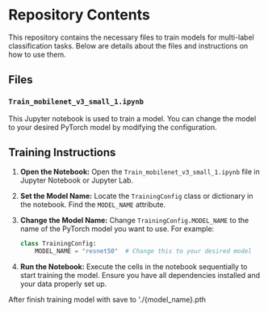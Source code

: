 # Repository Contents

This repository contains the necessary files to train models for multi-label classification tasks. Below are details about the files and instructions on how to use them.

## Files

### `Train_mobilenet_v3_small_1.ipynb`
This Jupyter notebook is used to train a model. You can change the model to your desired PyTorch model by modifying the configuration.

## Training Instructions

1. **Open the Notebook:**
   Open the `Train_mobilenet_v3_small_1.ipynb` file in Jupyter Notebook or Jupyter Lab.

2. **Set the Model Name:**
   Locate the `TrainingConfig` class or dictionary in the notebook. Find the `MODEL_NAME` attribute.

3. **Change the Model Name:**
   Change `TrainingConfig.MODEL_NAME` to the name of the PyTorch model you want to use. For example:
   ```python
   class TrainingConfig:
       MODEL_NAME = "resnet50"  # Change this to your desired model

4. **Run the Notebook:**
    Execute the cells in the notebook sequentially to start training the model. Ensure you have all dependencies installed and your data properly set up.

After finish training model with save to './{model_name}.pth
